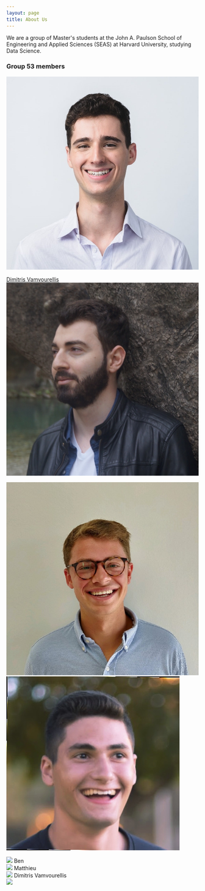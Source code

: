 ```yaml
---
layout: page
title: About Us
---
```


We are a group of Master's students at the John A. Paulson School of Engineering and Applied Sciences (SEAS) at Harvard University, studying Data Science.

### Group 53 members

![Ben](/assets/img/ben.jpg)

[Dimitris Vamvourellis](https://www.linkedin.com/in/dimitrios-vamvourellis/)
![Dimitris](/assets/img/dimitris.jpg)


![Matthieu](/assets/img/matthieu.jpg)
![Will](/assets/img/will.jpg)





<div class="im-container">    
    <img src="/twitter-polling/assets/img/ben.jpg" class="img-circle">
    Ben
</div>
<div>
    <img src="/twitter-polling/assets/img/matthieu.jpeg" class="img-circle">
    Matthieu
</div>
<div>
    <img src="/twitter-polling/assets/img/dimitris.jpeg" class="img-circle">
    Dimitris Vamvourellis
</div>
<div>
    <img src="/twitter-polling/assets/img/will.jpeg" class="img-circle">
</div>


